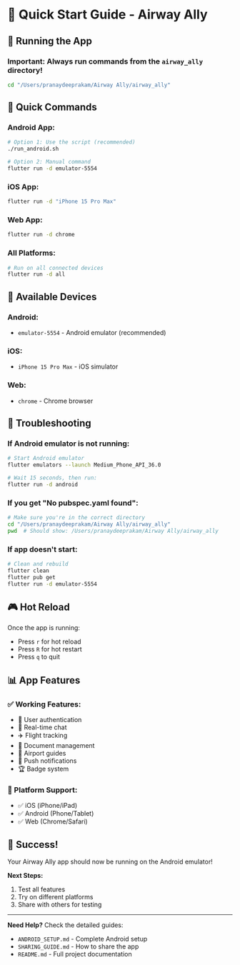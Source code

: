 # 🚀 Quick Start Guide - Airway Ally

## 📱 Running the App

### **Important:** Always run commands from the `airway_ally` directory!

```bash
cd "/Users/pranaydeeprakam/Airway Ally/airway_ally"
```

## 🎯 Quick Commands

### **Android App:**
```bash
# Option 1: Use the script (recommended)
./run_android.sh

# Option 2: Manual command
flutter run -d emulator-5554
```

### **iOS App:**
```bash
flutter run -d "iPhone 15 Pro Max"
```

### **Web App:**
```bash
flutter run -d chrome
```

### **All Platforms:**
```bash
# Run on all connected devices
flutter run -d all
```

## 📱 Available Devices

### **Android:**
- `emulator-5554` - Android emulator (recommended)

### **iOS:**
- `iPhone 15 Pro Max` - iOS simulator

### **Web:**
- `chrome` - Chrome browser

## 🔧 Troubleshooting

### **If Android emulator is not running:**
```bash
# Start Android emulator
flutter emulators --launch Medium_Phone_API_36.0

# Wait 15 seconds, then run:
flutter run -d android
```

### **If you get "No pubspec.yaml found":**
```bash
# Make sure you're in the correct directory
cd "/Users/pranaydeeprakam/Airway Ally/airway_ally"
pwd  # Should show: /Users/pranaydeeprakam/Airway Ally/airway_ally
```

### **If app doesn't start:**
```bash
# Clean and rebuild
flutter clean
flutter pub get
flutter run -d emulator-5554
```

## 🎮 Hot Reload

Once the app is running:
- Press `r` for hot reload
- Press `R` for hot restart
- Press `q` to quit

## 📊 App Features

### **✅ Working Features:**
- 🔐 User authentication
- 💬 Real-time chat
- ✈️ Flight tracking
- 📄 Document management
- 🏢 Airport guides
- 🔔 Push notifications
- 🏆 Badge system

### **📱 Platform Support:**
- ✅ iOS (iPhone/iPad)
- ✅ Android (Phone/Tablet)
- ✅ Web (Chrome/Safari)

## 🎉 Success!

Your Airway Ally app should now be running on the Android emulator!

**Next Steps:**
1. Test all features
2. Try on different platforms
3. Share with others for testing

---

**Need Help?** Check the detailed guides:
- `ANDROID_SETUP.md` - Complete Android setup
- `SHARING_GUIDE.md` - How to share the app
- `README.md` - Full project documentation 